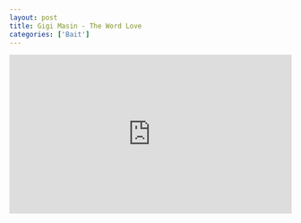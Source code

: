 ```yaml
---
layout: post
title: Gigi Masin - The Word Love
categories: ['Bait']
---
```


<style>.embed-container { position: relative; padding-bottom: 56.25%; height: 0; overflow: hidden; max-width: 100%; } .embed-container iframe, .embed-container object, .embed-container embed { position: absolute; top: 0; left: 0; width: 100%; height: 100%; }</style><div class='embed-container'><iframe src='https://www.youtube.com/embed/OMFkgeoIOi8' frameborder='0' allowfullscreen></iframe></div>